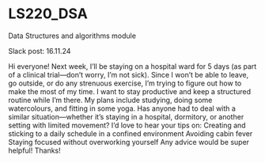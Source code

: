 # LS220_DSA
Data Structures and algorithms module

Slack post:  16.11.24

Hi everyone! Next week, I’ll be staying on a hospital ward for 5 days (as part of a clinical trial—don’t worry, I’m not sick). Since I won’t be able to leave, go outside, or do any strenuous exercise, I’m trying to figure out how to make the most of my time.
I want to stay productive and keep a structured routine while I’m there. My plans include studying, doing some watercolours, and fitting in some yoga.
Has anyone had to deal with a similar situation—whether it’s staying in a hospital, dormitory, or another setting with limited movement? I’d love to hear your tips on:
Creating and sticking to a daily schedule in a confined environment
Avoiding cabin fever
Staying focused without overworking yourself
Any advice would be super helpful! Thanks!
